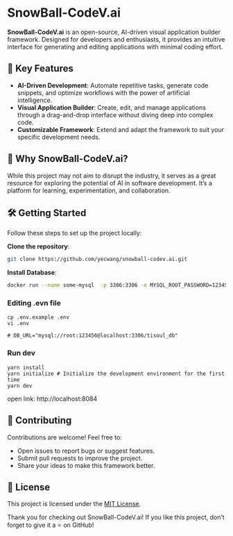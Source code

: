 
# SnowBall-CodeV.ai

**SnowBall-CodeV.ai** is an open-source, AI-driven visual application builder framework. Designed for developers and enthusiasts, it provides an intuitive interface for generating and editing applications with minimal coding effort.

## 🚀 Key Features
- **AI-Driven Development**: Automate repetitive tasks, generate code snippets, and optimize workflows with the power of artificial intelligence.
- **Visual Application Builder**: Create, edit, and manage applications through a drag-and-drop interface without diving deep into complex code.
- **Customizable Framework**: Extend and adapt the framework to suit your specific development needs.

## 🎯 Why SnowBall-CodeV.ai?
While this project may not aim to disrupt the industry, it serves as a great resource for exploring the potential of AI in software development. It’s a platform for learning, experimentation, and collaboration.

## 🛠️ Getting Started

Follow these steps to set up the project locally:

 **Clone the repository**:  
   ```bash
   git clone https://github.com/yecwang/snowball-codev.ai.git
   ```
**Install Database**:
      
   ```bash
   docker run --name some-mysql  -p 3306:3306 -e MYSQL_ROOT_PASSWORD=123456 -d mysql:8.0
   ```

### Editing .evn file

```
cp .env.example .env
vi .env

# DB_URL="mysql://root:123456@localhost:3306/tisoul_db"
```

### Run dev

```
yarn install
yarn initialize # Initialize the development environment for the first time
yarn dev
```



open link: http://localhost:8084



## 🤝 Contributing

Contributions are welcome! Feel free to:
- Open issues to report bugs or suggest features.
- Submit pull requests to improve the project.
- Share your ideas to make this framework better.

## 📄 License

This project is licensed under the [MIT License](LICENSE).

Thank you for checking out SnowBall-CodeV.ai! If you like this project, don’t forget to give it a ⭐ on GitHub!
